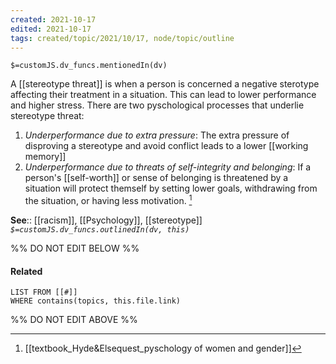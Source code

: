 ```yaml
---
created: 2021-10-17
edited: 2021-10-17
tags: created/topic/2021/10/17, node/topic/outline
---
```

`$=customJS.dv_funcs.mentionedIn(dv)`


A [[stereotype threat]] is when a person is concerned a negative sterotype affecting their treatment in a situation. This can lead to lower performance and higher stress. There are two pyschological processes that underlie stereotype threat:
1. *Underperformance due to extra pressure*: The extra pressure of disproving a stereotype and avoid conflict leads to a lower [[working memory]]
2. *Underperformance due to threats of self-integrity and belonging*: If a person's [[self-worth]] or sense of belonging is threatened by a situation will protect themself by setting lower goals, withdrawing from the situation, or having less motivation. [^1]

**See**:: [[racism]], [[Psychology]], [[stereotype]]
*`$=customJS.dv_funcs.outlinedIn(dv, this)`*

%% DO NOT EDIT BELOW %%
#### Related 
```dataview
LIST FROM [[#]]
WHERE contains(topics, this.file.link)
```
%% DO NOT EDIT ABOVE %%
[^1]: [[textbook_Hyde&Elsequest_pyschology of women and gender]]

